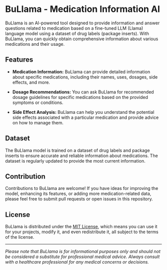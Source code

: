 # BuLlama - Medication Information AI

BuLlama is an AI-powered tool designed to provide information and answer questions related to medication based on a fine-tuned LLM (Llama) language model using a dataset of drug labels (package inserts). With BuLlama, you can quickly obtain comprehensive information about various medications and their usage.

## Features

- **Medication Information:** BuLlama can provide detailed information about specific medications, including their names, uses, dosages, side effects, and more.

- **Dosage Recommendations:** You can ask BuLlama for recommended dosage guidelines for specific medications based on the provided symptoms or conditions.

- **Side Effect Analysis:** BuLlama can help you understand the potential side effects associated with a particular medication and provide advice on how to manage them.

## Dataset

The BuLlama model is trained on a dataset of drug labels and package inserts to ensure accurate and reliable information about medications. The dataset is regularly updated to provide the most current information.

## Contribution

Contributions to BuLlama are welcome! If you have ideas for improving the model, enhancing its features, or adding more medication-related data, please feel free to submit pull requests or open issues in this repository.

## License

BuLlama is distributed under the [MIT License](LICENSE), which means you can use it for your projects, modify it, and even redistribute it, all subject to the terms of the license.

---

*Please note that BuLlama is for informational purposes only and should not be considered a substitute for professional medical advice. Always consult with a healthcare professional for any medical concerns or decisions.*